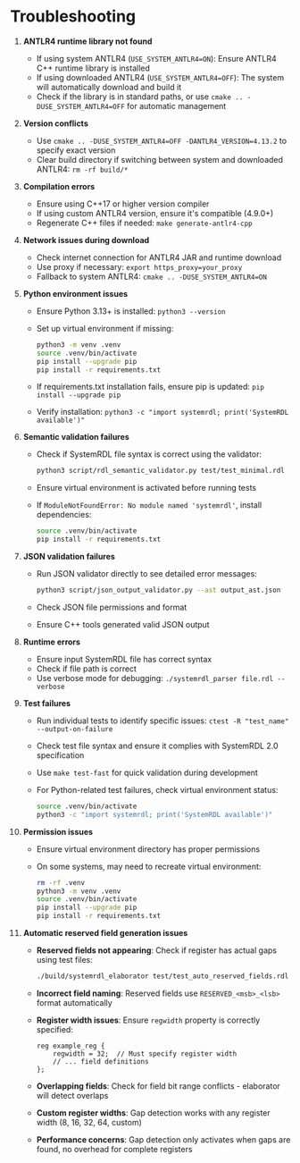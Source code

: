 
# Troubleshooting

1. **ANTLR4 runtime library not found**
   - If using system ANTLR4 (`USE_SYSTEM_ANTLR4=ON`): Ensure ANTLR4 C++ runtime library is installed
   - If using downloaded ANTLR4 (`USE_SYSTEM_ANTLR4=OFF`): The system will automatically download and build it
   - Check if the library is in standard paths, or use `cmake .. -DUSE_SYSTEM_ANTLR4=OFF` for automatic management

2. **Version conflicts**
   - Use `cmake .. -DUSE_SYSTEM_ANTLR4=OFF -DANTLR4_VERSION=4.13.2` to specify exact version
   - Clear build directory if switching between system and downloaded ANTLR4: `rm -rf build/*`

3. **Compilation errors**
   - Ensure using C++17 or higher version compiler
   - If using custom ANTLR4 version, ensure it's compatible (4.9.0+)
   - Regenerate C++ files if needed: `make generate-antlr4-cpp`

4. **Network issues during download**
   - Check internet connection for ANTLR4 JAR and runtime download
   - Use proxy if necessary: `export https_proxy=your_proxy`
   - Fallback to system ANTLR4: `cmake .. -DUSE_SYSTEM_ANTLR4=ON`

5. **Python environment issues**
   - Ensure Python 3.13+ is installed: `python3 --version`
   - Set up virtual environment if missing:

     ```bash
     python3 -m venv .venv
     source .venv/bin/activate
     pip install --upgrade pip
     pip install -r requirements.txt
     ```

   - If requirements.txt installation fails, ensure pip is updated: `pip install --upgrade pip`
   - Verify installation: `python3 -c "import systemrdl; print('SystemRDL available')"`

6. **Semantic validation failures**
   - Check if SystemRDL file syntax is correct using the validator:

     ```bash
     python3 script/rdl_semantic_validator.py test/test_minimal.rdl
     ```

   - Ensure virtual environment is activated before running tests
   - If `ModuleNotFoundError: No module named 'systemrdl'`, install dependencies:

     ```bash
     source .venv/bin/activate
     pip install -r requirements.txt
     ```

7. **JSON validation failures**
   - Run JSON validator directly to see detailed error messages:

     ```bash
     python3 script/json_output_validator.py --ast output_ast.json
     ```

   - Check JSON file permissions and format
   - Ensure C++ tools generated valid JSON output

8. **Runtime errors**
   - Ensure input SystemRDL file has correct syntax
   - Check if file path is correct
   - Use verbose mode for debugging: `./systemrdl_parser file.rdl --verbose`

9. **Test failures**
   - Run individual tests to identify specific issues: `ctest -R "test_name" --output-on-failure`
   - Check test file syntax and ensure it complies with SystemRDL 2.0 specification
   - Use `make test-fast` for quick validation during development
   - For Python-related test failures, check virtual environment status:

     ```bash
     source .venv/bin/activate
     python3 -c "import systemrdl; print('SystemRDL available')"
     ```

10. **Permission issues**
    - Ensure virtual environment directory has proper permissions
    - On some systems, may need to recreate virtual environment:

      ```bash
      rm -rf .venv
      python3 -m venv .venv
      source .venv/bin/activate
      pip install --upgrade pip
      pip install -r requirements.txt
      ```

11. **Automatic reserved field generation issues**
    - **Reserved fields not appearing**: Check if register has actual gaps using test files:

      ```bash
      ./build/systemrdl_elaborator test/test_auto_reserved_fields.rdl
      ```

    - **Incorrect field naming**: Reserved fields use `RESERVED_<msb>_<lsb>` format automatically
    - **Register width issues**: Ensure `regwidth` property is correctly specified:

      ```systemrdl
      reg example_reg {
          regwidth = 32;  // Must specify register width
          // ... field definitions
      };
      ```

    - **Overlapping fields**: Check for field bit range conflicts - elaborator will detect overlaps
    - **Custom register widths**: Gap detection works with any register width (8, 16, 32, 64, custom)
    - **Performance concerns**: Gap detection only activates when gaps are found, no overhead for complete registers
